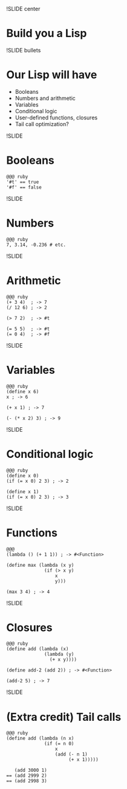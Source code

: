 !SLIDE center
# Build you a Lisp

!SLIDE bullets
# Our Lisp will have

* Booleans
* Numbers and arithmetic
* Variables
* Conditional logic
* User-defined functions, closures
* Tail call optimization?

!SLIDE
# Booleans

    @@@ ruby
    '#t' == true
    '#f' == false

!SLIDE
# Numbers

    @@@ ruby
    7, 3.14, -0.236 # etc.

!SLIDE
# Arithmetic

    @@@ ruby
    (+ 3 4)  ; -> 7
    (/ 12 6) ; -> 2
    
    (> 7 2)  ; -> #t
    
    (= 5 5)  ; -> #t
    (= 0 4)  ; -> #f

!SLIDE
# Variables

    @@@ ruby
    (define x 6)
    x ; -> 6
    
    (+ x 1) ; -> 7
    
    (- (* x 2) 3) ; -> 9

!SLIDE
# Conditional logic

    @@@ ruby
    (define x 0)
    (if (= x 0) 2 3) ; -> 2
    
    (define x 1)
    (if (= x 0) 2 3) ; -> 3

!SLIDE
# Functions

    @@@
    (lambda () (+ 1 1)) ; -> #<Function>
    
    (define max (lambda (x y)
                  (if (> x y)
                      x
                      y)))
    
    (max 3 4) ; -> 4

!SLIDE
# Closures

    @@@ ruby
    (define add (lambda (x)
                  (lambda (y)
                    (+ x y))))
    
    (define add-2 (add 2)) ; -> #<Function>
    
    (add-2 5) ; -> 7

!SLIDE
# (Extra credit) Tail calls

    @@@ ruby
    (define add (lambda (n x)
                  (if (= n 0)
                      x
                      (add (- n 1)
                           (+ x 1)))))
    
       (add 3000 1)
    == (add 2999 2)
    == (add 2998 3)
